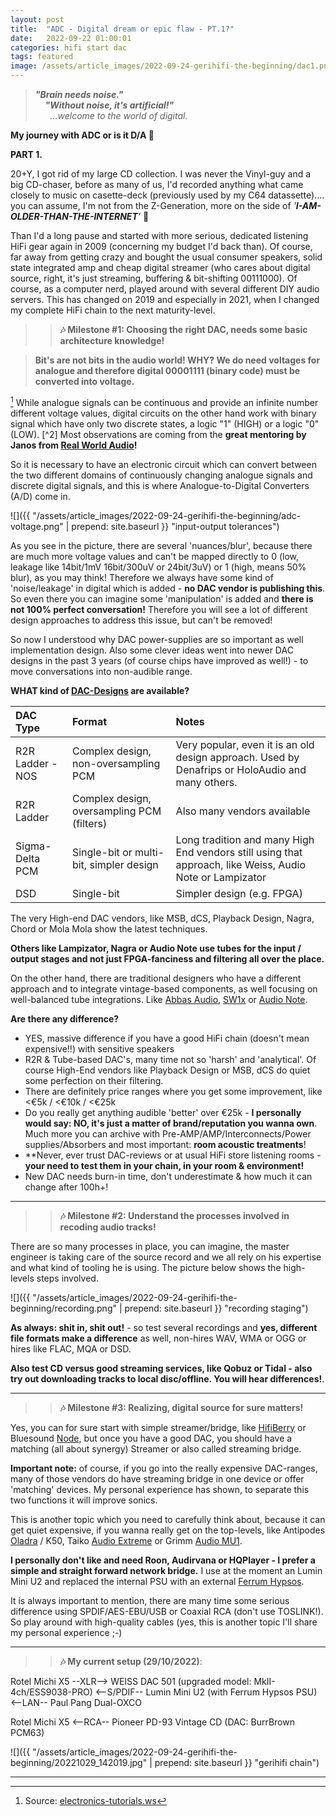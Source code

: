 ```yaml
---
layout: post
title:  "ADC - Digital dream or epic flaw - PT.1?"
date:   2022-09-22 01:00:01
categories: hifi start dac
tags: featured
image: /assets/article_images/2022-09-24-gerihifi-the-beginning/dac1.png
---
```


>**_"Brain needs noise."_** \
>&nbsp; &nbsp; **_"Without noise, it's artificial!"_** \
>&nbsp; &nbsp; &nbsp; _...welcome to the world of digital._

**My journey with ADC or is it D/A :thinking:**

**PART 1.**

20+Y, I got rid of my large CD collection. I was never the Vinyl-guy and a big CD-chaser, before as many of us, I'd recorded anything what came closely to music on casette-deck (previously used by my C64 datassette).... you can assume, I'm not from the Z-Generation, more on the side of _'**I-AM-OLDER-THAN-THE-INTERNET**'_ :speak_no_evil:

Than I'd a long pause and started with more serious, dedicated listening HiFi gear again in 2009 (concerning my budget I'd back than). Of course, far away from getting crazy and bought the usual consumer speakers, solid state integrated amp and cheap digital streamer (who cares about digital source, right, it's just streaming, buffering & bit-shifting 00111000). Of course, as a computer nerd, played around with several different DIY audio servers. This has changed on 2019 and especially in 2021, when I changed my complete HiFi chain to the next maturity-level.

>>**:notes: Milestone #1: Choosing the right DAC, needs some basic architecture knowledge!**

>**Bit's are not bits in the audio world! WHY? We do need voltages for analogue and therefore digital 00001111 (binary code) must be converted into voltage.**

[^1] While analogue signals can be continuous and provide an infinite number different voltage values, digital circuits on the other hand work with binary signal which have only two discrete states, a logic "1" (HIGH) or a logic "0" (LOW). [^2] Most observations are coming from the **great mentoring by Janos from [Real World Audio](/videos/)!**

So it is necessary to have an electronic circuit which can convert between the two different domains of continuously changing analogue signals and discrete digital signals, and this is where Analogue-to-Digital Converters (A/D) come in.

![]({{ "/assets/article_images/2022-09-24-gerihifi-the-beginning/adc-voltage.png" | prepend: site.baseurl }} "input-output tolerances")

As you see in the picture, there are several 'nuances/blur', because there are much more voltage values and  can't be mapped directly to 0 (low, leakage like 14bit/1mV 16bit/300uV or 24bit/3uV) or 1 (high, means 50% blur), as you may think! Therefore we always have some kind of 'noise/leakage' in digital which is added - **no DAC vendor is publishing this**. So even there you can imagine some 'manipulation' is added and **there is not 100% perfect conversation!** Therefore you will see a lot of different design approaches to address this issue, but can't be removed!

So now I understood why DAC power-supplies are so important as well implementation design. Also some clever ideas went into newer DAC designs in the past 3 years (of course chips have improved as well!) - to move conversations into non-audible range.

**WHAT kind of [DAC-Designs](https://samplerateconverter.com/educational/r2r-ladder-dac-vs-sigma-delta) are available?**

| DAC Type | Format | Notes |
| :--- | :--- | :--- |
| R2R Ladder - NOS | Complex design, non-oversampling PCM | Very popular, even it is an old design approach. Used by Denafrips or HoloAudio and many others. |
| R2R Ladder | Complex design, oversampling PCM (filters) | Also many vendors available  |
| Sigma-Delta PCM | Single-bit or multi-bit, simpler design | Long tradition and many High End vendors still using that approach, like Weiss, Audio Note or Lampizator  |
| DSD | Single-bit | Simpler design (e.g. FPGA) | initially introduced by SACD, can be native edited without interm. conversation |

The very High-end DAC vendors, like MSB, dCS, Playback Design, Nagra, Chord or Mola Mola show the latest techniques.

**Others like Lampizator, Nagra or Audio Note use tubes for the input / output stages and not just FPGA-fanciness and filtering all over the place.**

On the other hand, there are traditional designers who have a different approach and to integrate vintage-based components, as well focusing on well-balanced tube integrations. Like [Abbas Audio](https://www.abbasaudio.com/), [SW1x](https://sw1xad.co.uk/) or [Audio Note](https://www.audionote.co.uk/dacs).


**Are there any difference?**

- YES, massive difference if you have a good HiFi chain (doesn't mean expensive!!) with sensitive speakers
- R2R & Tube-based DAC's, many time not so 'harsh' and 'analytical'. Of course High-End vendors like Playback Design or MSB, dCS do quiet some perfection on their filtering.
- There are definitely price ranges where you get some improvement, like <€5k / <€10k / <€25k
- Do you really get anything audible 'better' over €25k - **I personally would say: NO, it's just a matter of brand/reputation you wanna own**. Much more you can archive with Pre-AMP/AMP/Interconnects/Power supplies/Absorbers and most important: **room acoustic treatments**!
- **Never, ever trust DAC-reviews or at usual HiFi store listening rooms - **your need to test them in your chain, in your room & environment!**
- New DAC needs burn-in time, don't underestimate & how much it can change after 100h+!

---

>>**:notes: Milestone #2: Understand the processes involved in recoding audio tracks!**

There are so many processes in place, you can imagine, the master engineer is taking care of the source record and we all rely on his expertise and what kind of tooling he is using. The picture below shows the high-levels steps involved.

![]({{ "/assets/article_images/2022-09-24-gerihifi-the-beginning/recording.png" | prepend: site.baseurl }} "recording staging")

**As always: shit in, shit out!** - so test several recordings and **yes, different file formats make a difference** as well,  non-hires WAV, WMA or OGG or hires like FLAC, MQA or DSD.

**Also test CD versus good streaming services, like Qobuz or Tidal - also try out downloading tracks to local disc/offline. You will hear differences!**.

---

>>**:notes: Milestone #3: Realizing, digital source for sure matters!**

Yes, you can for sure start with simple streamer/bridge, like [HifiBerry](https://www.hifiberry.com/) or Bluesound [Node](https://bluesound-deutschland.de/products/node/), but once you have a good DAC, you should have a matching (all about synergy) Streamer or also called streaming bridge.

**Important note:** of course, if you go into the really expensive DAC-ranges, many of those vendors do have streaming bridge in one device or offer 'matching' devices. My personal experience has shown, to separate this two functions it will improve sonics.

This is another topic which you need to carefully think about, because it can get quiet expensive, if you wanna really get on the top-levels, like Antipodes [Oladra](https://antipodes.audio/oladra/) / K50, Taiko [Audio Extreme](https://taikoaudio.com/taiko-2020/product/extreme-high-end-music-server/) or Grimm [Audio MU1](https://www.grimmaudio.com/hifi-products/music-players/mu1/).

**I personally don't like and need Roon, Audirvana or HQPlayer - I prefer a simple and straight forward network bridge.** I use at the moment an Lumin Mini U2 and replaced the internal PSU with an external [Ferrum Hypsos](https://ferrum.audio/hypsos/). 

It is always important to mention, there are many time some serious difference using SPDIF/AES-EBU/USB or Coaxial RCA (don't use TOSLINK!). So play around with high-quality cables (yes, this is another topic I'll share my personal experience ;-)

---

>>**:notes: My current setup (29/10/2022)**:

Rotel Michi X5 --XLR--> WEISS DAC 501 (upgraded model: MkII-4ch/ESS9038-PRO) <--S/PDIF-- Lumin Mini U2 (with Ferrum Hypsos PSU) <--LAN-- Paul Pang Dual-OXCO

Rotel Michi X5 <--RCA-- Pioneer PD-93 Vintage CD (DAC: BurrBrown PCM63)

![]({{ "/assets/article_images/2022-09-24-gerihifi-the-beginning/20221029_142019.jpg" | prepend: site.baseurl }} "gerihifi chain")

---

[^1]: Source: [electronics-tutorials.ws](https://www.electronics-tutorials.ws/combination/analogue-to-digital-converter.html)